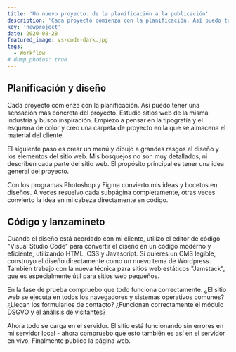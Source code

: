 ```yaml
---
title: 'Un nuevo proyecto: de la planificación a la publicación'
description: 'Cada proyecto comienza con la planificación. Así puedo tener una sensación más concreta del proyecto. Estudio sitios web de la misma industria y busco inspiración.'
key: 'newproject'
date: 2020-08-28
featured_image: vs-code-dark.jpg
tags:
  - Workflow
# dump_photos: true
---
```


## Planificación y diseño

Cada proyecto comienza con la planificación. Así puedo tener una sensación más concreta del proyecto. Estudio sitios web de la misma industria y busco inspiración. Empiezo a pensar en la tipografía y el esquema de color y creo una carpeta de proyecto en la que se almacena el material del cliente.

El siguiente paso es crear un menú y dibujo a grandes rasgos el diseño y los elementos del sitio web. Mis bosquejos no son muy detallados, ni describen cada parte del sitio web. El propósito principal es tener una idea general del proyecto.

Con los programas Photoshop y Figma convierto mis ideas y bocetos en diseños. A veces resuelvo cada subpágina completamente, otras veces convierto la idea en mi cabeza directamente en código.

## Código y lanzamineto

Cuando el diseño está acordado con mi cliente, utilizo el editor de código "Visual Studio Code" para convertir el diseño en un código moderno y eficiente, utilizando HTML, CSS y Javascript. Si quieres un CMS legible, construyo el diseño directamente como un nuevo tema de Wordpress. También trabajo con la nueva técnica para sitios web estáticos "Jamstack", que es especialmente útil para sitios web pequeños.

En la fase de prueba compruebo que todo funciona correctamente. ¿El sitio web se ejecuta en todos los navegadores y sistemas operativos comunes? ¿Llegan los formularios de contacto? ¿Funcionan correctamente el módulo DSGVO y el análisis de visitantes?

Ahora todo se carga en el servidor. El sitio está funcionando sin errores en mi servidor local - ahora compruebo que esto también es así en el servidor en vivo. Finalmente publico la página web.
